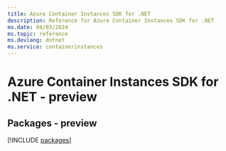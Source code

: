 ```yaml
---
title: Azure Container Instances SDK for .NET
description: Reference for Azure Container Instances SDK for .NET
ms.date: 04/03/2024
ms.topic: reference
ms.devlang: dotnet
ms.service: containerinstances
---
```

# Azure Container Instances SDK for .NET - preview
## Packages - preview
[!INCLUDE [packages](container-instances-index.md)]